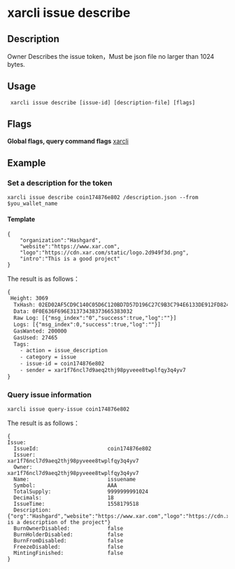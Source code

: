 # xarcli issue describe

## Description
Owner Describes the issue token，Must be json file no larger than 1024 bytes.
## Usage
```shell
 xarcli issue describe [issue-id] [description-file] [flags]
```
## Flags

**Global flags, query command flags** [xarcli](../README.md)

## Example
### Set a description for the token
```shell
xarcli issue describe coin174876e802 /description.json --from $you_wallet_name
```
#### Template
```shell
{
    "organization":"Hashgard",
    "website":"https://www.xar.com",
    "logo":"https://cdn.xar.com/static/logo.2d949f3d.png",
    "intro":"This is a good project"
}
```
The result is as follows：
```txt
{
 Height: 3069
  TxHash: 02ED02AF5CD9C140C05D6C120BD7D57D196C27C9B3C794E6133DE912FD8243C1
  Data: 0F0E636F696E31373438373665383032
  Raw Log: [{"msg_index":"0","success":true,"log":""}]
  Logs: [{"msg_index":0,"success":true,"log":""}]
  GasWanted: 200000
  GasUsed: 27465
  Tags:
    - action = issue_description
    - category = issue
    - issue-id = coin174876e802
    - sender = xar1f76ncl7d9aeq2thj98pyveee8twplfqy3q4yv7
}
```
### Query issue information
```shell
xarcli issue query-issue coin174876e802
```
The result is as follows：
```shell
{
Issue:
  IssueId:          			coin174876e802
  Issuer:           			xar1f76ncl7d9aeq2thj98pyveee8twplfqy3q4yv7
  Owner:           				xar1f76ncl7d9aeq2thj98pyveee8twplfqy3q4yv7
  Name:             			issuename
  Symbol:    	    			AAA
  TotalSupply:      			9999999991024
  Decimals:         			18
  IssueTime:					1558179518
  Description:	    			{"org":"Hashgard","website":"https://www.xar.com","logo":"https://cdn.xar.com/static/logo.2d949f3d.png","intro":"This is a description of the project"}
  BurnOwnerDisabled:  			false
  BurnHolderDisabled:  			false
  BurnFromDisabled:  			false
  FreezeDisabled:  				false
  MintingFinished:  			false
}
```

